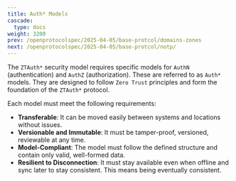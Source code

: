 ```yaml
---
title: Auth* Models
cascade:
  type: docs
weight: 3200
prev: /openprotocolspec/2025-04-05/base-protcol/domains-zones
next: /openprotocolspec/2025-04-05/base-protcol/notp/
---
```


The `ZTAuth*` security model requires specific models for `AuthN` (authentication) and `AuthZ` (authorization). These are referred to as `Auth*` models. They are designed to follow `Zero Trust` principles and form the foundation of the `ZTAuth*` protocol.

Each model must meet the following requirements:

- **Transferable**: It can be moved easily between systems and locations without issues.
- **Versionable and Immutable**: It must be tamper-proof, versioned, reviewable at any time.
- **Model-Compliant**: The model must follow the defined structure and contain only valid, well-formed data.
- **Resilient to Disconnection**: It must stay available even when offline and sync later to stay consistent. This means being eventually consistent.
